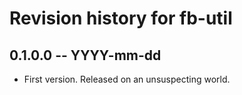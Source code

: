 # Revision history for fb-util

## 0.1.0.0 -- YYYY-mm-dd

* First version. Released on an unsuspecting world.
